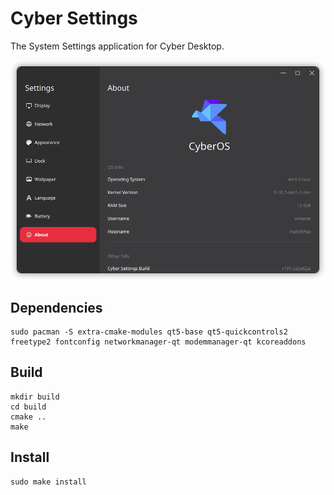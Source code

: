 # Cyber Settings

The System Settings application for Cyber Desktop.

![cyber-settings](screenshots/cyber-settings.png)
## Dependencies

```shell
sudo pacman -S extra-cmake-modules qt5-base qt5-quickcontrols2 freetype2 fontconfig networkmanager-qt modemmanager-qt kcoreaddons
```

## Build

```shell
mkdir build
cd build
cmake ..
make
```

## Install

```shell
sudo make install
```
